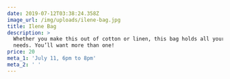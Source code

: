 ```yaml
---
date: 2019-07-12T03:38:24.358Z
image_url: /img/uploads/ilene-bag.jpg
title: Ilene Bag
description: >
  Whether you make this out of cotton or linen, this bag holds all your summer
  needs. You’ll want more than one!
price: 20
meta_1: 'July 11, 6pm to 8pm'
meta_2: ' '
---
```


